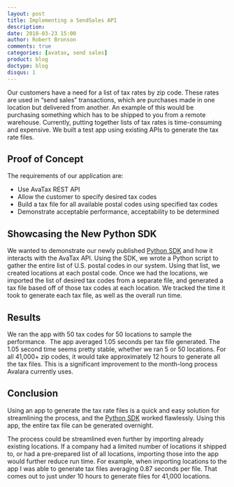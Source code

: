 ```yaml
---
layout: post
title: Implementing a SendSales API 
description: 
date: 2018-03-23 15:00
author: Robert Bronson
comments: true
categories: [avatax, send sales]
product: blog
doctype: blog
disqus: 1
---
```



Our customers have a need for a list of tax rates by zip code.  These rates are used in “send sales” transactions, which are purchases made in one location but delivered from another.  An example of this would be purchasing something which has to be shipped to you from a remote warehouse.  Currently, putting together lists of tax rates is time-consuming and expensive.  We built a test app using existing APIs to generate the tax rate files.

<h2>Proof of Concept</h2>

The requirements of our application are:

<ul class="normal">
  <li>Use AvaTax REST API</li>
  <li>Allow the customer to specify desired tax codes</li>
  <li>Build a tax file for all available postal codes using specified tax codes</li>
  <li>Demonstrate acceptable performance, acceptability to be determined</li>
</ul>

<h2>Showcasing the New Python SDK</h2>

We wanted to demonstrate our newly published  <a href="https://developer.avalara.com/sdk/">Python SDK</a> and how it interacts with the AvaTax API.  Using the SDK, we wrote a  Python script to gather the entire list of U.S. postal codes in our system.  Using that list, we created locations at each postal code.  Once we had the locations, we imported the list of desired tax codes from a separate file, and generated a tax file based off of those tax codes at each location. We tracked the time it took to generate each tax file, as well as the overall run time.

<h2>Results</h2>

We ran the app with 50 tax codes for 50 locations to sample the performance.  The app averaged 1.05 seconds per tax file generated. The 1.05 second time seems pretty stable, whether we ran 5 or 50 locations.  For all 41,000+ zip codes, it would take approximately 12 hours to generate all the tax files.  This is a significant improvement to the month-long process Avalara currently uses.

<h2>Conclusion</h2>

Using an app to generate the tax rate files is a quick and easy solution for streamlining the process, and the <a href="https://developer.avalara.com/sdk/">Python SDK</a> worked flawlessly.  Using this app, the entire tax file can be generated overnight.

The process could be streamlined even further by importing already existing locations.  If a company had a limited number of locations it shipped to, or had a pre-prepared list of all locations, importing those into the app would further reduce run time.  For example, when importing locations to the app I was able to generate tax files averaging 0.87 seconds per file. That comes out to just under 10 hours to generate files for 41,000 locations.

